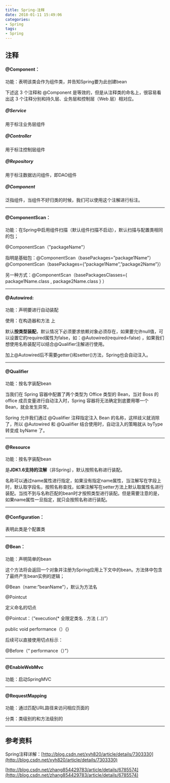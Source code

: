 ```yaml
---
title: Spring-注释
date: 2018-01-11 15:49:06
categories: 
- Spring
tags:
- Spring
---
```




## 注释

#### @Component：

功能：表明该类会作为组件类，并告知Spring要为此创建bean

下述这 3 个注释和 @Component 是等效的，但是从注释类的命名上，很容易看出这 3 个注释分别和持久层、业务层和控制层（Web 层）相对应。

##### @Service

用于标注业务层组件

##### @Controller

用于标注控制层组件

##### @Repository

用于标注数据访问组件，即DAO组件

##### @Component

泛指组件，当组件不好归类的时候，我们可以使用这个注解进行标注。

***

#### @ComponentScan：

功能：在Spring中启用组件扫描（默认组件扫描不启动），默认扫描与配置类相同的包；

@ComponentScan（”packageName"）

指明是基础包：@ComponentScan（basePackages=”package1Name”）@ComponentScan（basePackages={”package1Name”,”package2Name”}）

另一种方式：@ComponentScan（basePackagesClasses={ package1Name.class , package2Name.class } ）

***

#### @Autowired:

功能：声明要进行自动装配

使用：在构造器和方法 上

默认**按类型装配**，默认情况下必须要求依赖对象必须存在，如果要允许null值，可以设置它的required属性为false，如：@Autowired(required=false) ，如果我们想使用名称装配可以结合@Qualifier注解进行使用。

加上@Autowired后不需要getter()和setter()方法，Spring也会自动注入。   

***

#### @Qualifier

功能：按名字装配bean

当我们在 Spring 容器中配置了两个类型为 Office 类型的 Bean，当对 Boss 的 office 成员变量进行自动注入时，Spring 容器将无法确定到底要用哪一个 Bean，就会发生异常。

Spring 允许我们通过 @Qualifier 注释指定注入 Bean 的名称，这样歧义就消除了，所以 @Autowired 和 @Qualifier 结合使用时，自动注入的策略就从 byType 转变成 byName 了。

***

#### @Resource

功能：按名字装配bean

是**JDK1.6支持的注解**（非Spring），默认按照名称进行装配。

名称可以通过name属性进行指定，如果没有指定name属性，当注解写在字段上时，默认取字段名，按照名称查找，如果注解写在setter方法上默认取属性名进行装配。当找不到与名称匹配的bean时才按照类型进行装配。但是需要注意的是，如果name属性一旦指定，就只会按照名称进行装配。

***

#### @Configuration：

表明此类是个配置类

***

#### @Bean：

功能：声明简单的bean

这个方法将会返回一个对象并注册为Spring应用上下文中的bean。方法体中包含了最终产生bean实例的逻辑；

@Bean（name:”beanName”），默认为方法名

@Pointcut

定义命名的切点

@Pointcut：（“execution(* 全限定类名  .  方法  (..))”）

public void performance（）{}

后续可以直接使用切点标示：

@Before（“ performance（）”）

***

#### @EnableWebMvc

功能：启动SpringMVC

***

#### @RequestMapping

功能：通过匹配URL路径来访问相应页面的

分类：类级别的和方法级别的

***

## 参考资料

Spring注释详解：[http://blog.csdn.net/xyh820/article/details/7303330](http://blog.csdn.net/xyh820/article/details/7303330)

[http://blog.csdn.net/zhang854429783/article/details/6785574](http://blog.csdn.net/zhang854429783/article/details/6785574)